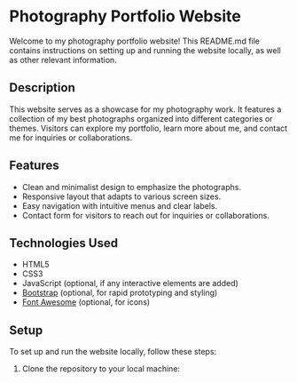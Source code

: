 # Photography Portfolio Website

Welcome to my photography portfolio website! This README.md file contains instructions on setting up and running the website locally, as well as other relevant information.

## Description

This website serves as a showcase for my photography work. It features a collection of my best photographs organized into different categories or themes. Visitors can explore my portfolio, learn more about me, and contact me for inquiries or collaborations.

## Features

- Clean and minimalist design to emphasize the photographs.
- Responsive layout that adapts to various screen sizes.
- Easy navigation with intuitive menus and clear labels.
- Contact form for visitors to reach out for inquiries or collaborations.

## Technologies Used

- HTML5
- CSS3
- JavaScript (optional, if any interactive elements are added)
- [Bootstrap](https://getbootstrap.com/) (optional, for rapid prototyping and styling)
- [Font Awesome](https://fontawesome.com/) (optional, for icons)

## Setup

To set up and run the website locally, follow these steps:

1. Clone the repository to your local machine:
